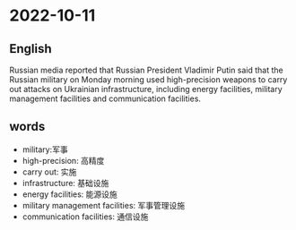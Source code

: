 # 2022-10-11

## English
Russian media reported that Russian
President Vladimir Putin said that the
Russian military on Monday morning used
high-precision weapons to carry out
attacks on Ukrainian infrastructure,
including energy facilities, military
management facilities and communication facilities.

## words
* military:军事
* high-precision: 高精度
* carry out: 实施
* infrastructure: 基础设施
* energy facilities: 能源设施
* military management facilities: 军事管理设施
* communication facilities: 通信设施
